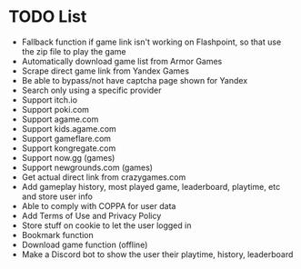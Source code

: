 # TODO List
- Fallback function if game link isn't working on Flashpoint, so that use the zip file to play the game
- Automatically download game list from Armor Games
- Scrape direct game link from Yandex Games
- Be able to bypass/not have captcha page shown for Yandex
- Search only using a specific provider
- Support itch.io
- Support poki.com
- Support agame.com
- Support kids.agame.com
- Support gameflare.com
- Support kongregate.com
- Support now.gg (games)
- Support newgrounds.com (games)
- Get actual direct link from crazygames.com
- Add gameplay history, most played game, leaderboard, playtime, etc and store user info
- Able to comply with COPPA for user data
- Add Terms of Use and Privacy Policy
- Store stuff on cookie to let the user logged in
- Bookmark function
- Download game function (offline)
- Make a Discord bot to show the user their playtime, history, leaderboard